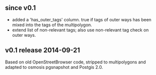 since v0.1
----------
* added a 'has_outer_tags' column. true if tags of outer ways has been mixed into the tags of the multipolygon.
* extend list of non-relevant tags; also use non-relevant tag check on outer ways.

v0.1    release 2014-09-21
--------------------------
Based on old OpenStreetBrowser code, stripped to multipolygons and adapted to osmosis pgsnapshot and Postgis 2.0.
